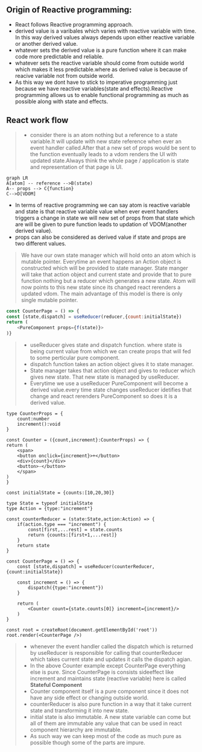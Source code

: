 **Origin of Reactive programming:**
----

* React follows Reactive programming approach.
* derived value is a varibales which varies with reactive variable with time. In this way derived values always depends upon either reactive variable or another derived value.
* whatever sets the derived value is a pure function where it can make code more predictable and reliable.
* whatever sets the reactive variable should come from outside world which makes it less predictable.where as derived value is because of reacive variable not from outside world.
* As this way we dont have to stick to imperative programming just because we have reactive variables(state and effects).Reactive programming allows us to enable functional programming as much as possible along with state and effects. 

**React work flow**
---
> * consider there is an atom nothing but a reference to a state variable.It will update with  new state reference when ever an event handler called.After that a new set of props would be sent to the function eventually leads to a vdom renders the UI with updated state.Always think the whole page / application is state and representation of that page is UI.

```mermaid
graph LR
A[atom] -- reference -->B(state)
A-- props --> C{function}
C-->D[VDOM]
```
* In terms of reactive programming we can say atom is reactive variable and state is that reactive variable value when ever event handlers triggers a change in state we will new set of props from that state which are will be given to pure function leads to updation of VDOM(another derived value).
* props can also be considered as derived value if state and props are two different values.


> We have our own state manager which will hold onto an atom which is mutable pointer.
> Everytime an event happens an Action object is constructed which will be provided to state manager.
> State manger will take that action object and current state and provide that to pure function nothing but a reducer which generates a new state. Atom will now points to this new state since its changed react rerenders a updated vdom.
> The main advantage of this model is there is only single mutable pointer.

```js
const CounterPage = () => {
const [state,dispatch] = useReducer(reducer,{count:initialState})
return (
    <PureComponent props={f(state)}>
)}
```
>* useReducer gives state and dispatch function. where state is being current value from which we can create props that will fed to some perticular pure component.
>* dispatch function takes an action object gives it to state manager.
>* State manager takes that action object and gives to reducer which gives new state. That new state is managed by useReducer.
>* Everytime we use a useReducer PureComponent will become a derived value.every time state changes useReducer idetifies that change and react rerenders PureComponent so does it is a derived value.

``` JS
type CounterProps = {
    count:number
    increment():void
}

const Counter = ({count,increment}:CounterProps) => {
return (
    <span>
    <button onclick={increment}>+</button>
    <div>{count}</div>
    <button>-</button>
    </span>
)
}

const initialState = {counts:[10,20,30]}

type State = typeof initialState
type Action = {type:"increment"}

const counterReducer = (state:State,action:Action) => {
    if(action.type === "increment") {
        const[first,...rest] = state.counts
        return {counts:[first+1,...rest]}
    }
    return state
}

const CounterPage = () => {
    const [state,dispatch] = useReducer(counterReducer,{count:initialState})

    const increment = () => {
        dispatch({type:"increment"})
    }

    return (
        <Counter count={state.counts[0]} increment={increment}/>
    )
}

const root = createRoot(document.getElementById('root'))
root.render(<CounterPage />)
```

>* whenever the event handler called the dispatch which is returned by useReducer is responsible for calling that counterReducer which takes current state and updates it calls the dispatch agian.
>* In the above Counter example except CounterPage everything else is pure. Since CounterPage is consists sideeffect like increment and maintains state (reactive variable) here is called **Stateful Component** 
>* Counter component itself is a pure component since it does not have any side effect or changing outside world.
>* counterReducer is also pure function in a way that it take current state and transforming it into new state.
>* initial state is also immutable. A new state variable can come but all of them are immutable any value that can be used in react component hierarchy are immutable.
>* As such way we can keep most of the code as much pure as possible though some of the parts are impure.